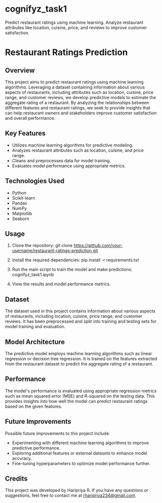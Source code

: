 # cognifyz_task1
Predict restaurant ratings using machine learning. Analyze restaurant attributes like location, cuisine, price, and reviews to improve customer satisfaction.

# Restaurant Ratings Prediction

## Overview

This project aims to predict restaurant ratings using machine learning algorithms. Leveraging a dataset containing information about various aspects of restaurants, including attributes such as location, cuisine, price range, and customer reviews, we develop predictive models to estimate the aggregate rating of a restaurant. By analyzing the relationships between different features and restaurant ratings, we seek to provide insights that can help restaurant owners and stakeholders improve customer satisfaction and overall performance.

## Key Features

- Utilizes machine learning algorithms for predictive modeling.
- Analyzes restaurant attributes such as location, cuisine, and price range.
- Cleans and preprocesses data for model training.
- Evaluates model performance using appropriate metrics.

## Technologies Used

- Python
- Scikit-learn
- Pandas
- NumPy
- Matplotlib
- Seaborn

## Usage

1. Clone the repository:
     git clone https://github.com/your-username/restaurant-ratings-prediction.git
2. Install the required dependencies:
     pip install -r requirements.txt

3. Run the main script to train the model and make predictions:
    cognifyz_task1.ipynb

4. View the results and model performance metrics.

## Dataset

The dataset used in this project contains information about various aspects of restaurants, including location, cuisine, price range, and customer reviews. It has been preprocessed and split into training and testing sets for model training and evaluation.

## Model Architecture

The predictive model employs machine learning algorithms such as linear regression or decision tree regression. It is trained on the features extracted from the restaurant dataset to predict the aggregate rating of a restaurant.

## Performance

The model's performance is evaluated using appropriate regression metrics such as mean squared error (MSE) and R-squared on the testing data. This provides insights into how well the model can predict restaurant ratings based on the given features.

## Future Improvements

Possible future improvements to this project include:
- Experimenting with different machine learning algorithms to improve predictive performance.
- Exploring additional features or external datasets to enhance model accuracy.
- Fine-tuning hyperparameters to optimize model performance further.

## Credits

This project was developed by Haripriya R. If you have any questions or suggestions, feel free to contact me at rharipriya234@gmail.com.

